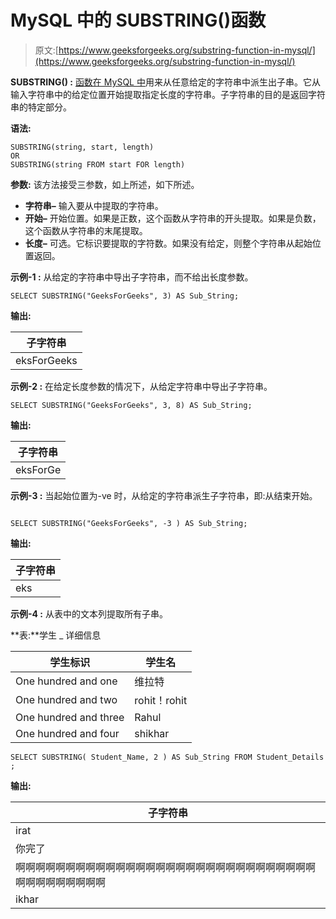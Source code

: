 # MySQL 中的 SUBSTRING()函数

> 原文:[https://www.geeksforgeeks.org/substring-function-in-mysql/](https://www.geeksforgeeks.org/substring-function-in-mysql/)

**SUBSTRING() :**
[函数在 MySQL 中](https://www.geeksforgeeks.org/sql-functions-aggregate-scalar-functions/)用来从任意给定的字符串中派生出子串。它从输入字符串中的给定位置开始提取指定长度的字符串。子字符串的目的是返回字符串的特定部分。

**语法:**

```
SUBSTRING(string, start, length)
OR
SUBSTRING(string FROM start FOR length)

```

**参数:**
该方法接受三参数，如上所述，如下所述。

*   **字符串–**
    输入要从中提取的字符串。
*   **开始–**
    开始位置。如果是正数，这个函数从字符串的开头提取。如果是负数，这个函数从字符串的末尾提取。
*   **长度–**
    可选。它标识要提取的字符数。如果没有给定，则整个字符串从起始位置返回。

**示例-1 :**
从给定的字符串中导出子字符串，而不给出长度参数。

```
SELECT SUBSTRING("GeeksForGeeks", 3) AS Sub_String;

```

**输出:**

<center>

| 子字符串 |
| --- |
| eksForGeeks |

</center>

**示例-2 :**
在给定长度参数的情况下，从给定字符串中导出子字符串。

```
SELECT SUBSTRING("GeeksForGeeks", 3, 8) AS Sub_String; 

```

**输出:**

<center>

| 子字符串 |
| --- |
| eksForGe |

</center>

**示例-3 :**
当起始位置为-ve 时，从给定的字符串派生子字符串，即:从结束开始。

```

SELECT SUBSTRING("GeeksForGeeks", -3 ) AS Sub_String; 

```

**输出:**

<center>

| 子字符串 |
| --- |
| eks |

</center>

**示例-4 :**
从表中的文本列提取所有子串。

**表:**学生 _ 详细信息

<center>

| 学生标识 | 学生名 |
| --- | --- |
| One hundred and one | 维拉特 |
| One hundred and two | rohit！rohit |
| One hundred and three | Rahul |
| One hundred and four | shikhar |

</center>

```
SELECT SUBSTRING( Student_Name, 2 ) AS Sub_String FROM Student_Details ;

```

**输出:**

<center>

| 子字符串 |
| --- |
| irat |
| 你完了 |
| 啊啊啊啊啊啊啊啊啊啊啊啊啊啊啊啊啊啊啊啊啊啊啊啊啊啊啊啊啊啊啊啊啊啊啊啊啊啊啊 |
| ikhar |

</center>